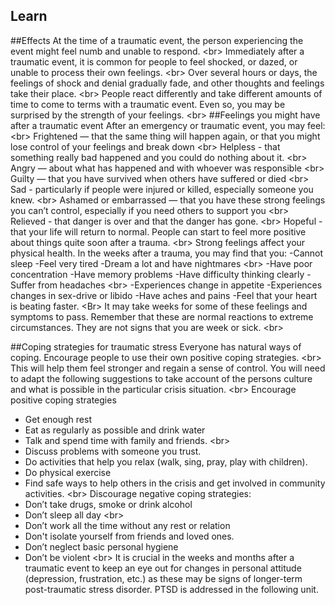 
## Learn

##Effects
At the time of a traumatic event, the person experiencing the event might feel numb and unable to respond.
&lt;br&gt;
Immediately after a traumatic event, it is common for people to feel shocked, or dazed, or unable to process their own feelings.
&lt;br&gt;
Over several hours or days, the feelings of shock and denial gradually fade, and other thoughts and feelings take their place.
&lt;br&gt;
People react differently and take different amounts of time to come to terms with a traumatic event. Even so, you may be surprised by the strength of your feelings.
&lt;br&gt;
##Feelings you might have after a traumatic event
After an emergency or traumatic event, you may feel:
&lt;br&gt;
Frightened — that the same thing will happen again, or that you might lose control of your feelings and break down
&lt;br&gt;
Helpless - that something really bad happened and you could do nothing about it. 
&lt;br&gt;
Angry — about what has happened and with whoever was responsible
&lt;br&gt;
Guilty — that you have survived when others have suffered or died
&lt;br&gt;
Sad - particularly if people were injured or killed, especially someone you knew.
&lt;br&gt;
Ashamed or embarrassed — that you have these strong feelings you can’t control, especially if you need others to support you
&lt;br&gt;
Relieved - that danger is over and that the danger has gone.
&lt;br&gt;
Hopeful - that your life will return to normal. People can start to feel more positive about things quite soon after a trauma.
&lt;br&gt;
Strong feelings affect your physical health. In the weeks after a trauma, you may find that you:
-Cannot sleep
-Feel very tired
-Dream a lot and have nightmares
&lt;br&gt;
-Have poor concentration
-Have memory problems
-Have difficulty thinking clearly
-Suffer from headaches
&lt;br&gt;
-Experiences change in appetite
-Experiences changes in sex-drive or libido
-Have aches and pains
-Feel that your heart is beating faster.
&lt;Br&gt;
It may take weeks for some of these feelings and symptoms to pass. Remember that these are normal reactions to extreme circumstances. They are not signs that you are week or sick.
&lt;br&gt;

##Coping strategies for traumatic stress
Everyone has natural ways of coping. Encourage people to use their own positive coping strategies.
&lt;br&gt;
This will help them feel stronger and regain a sense of control. You will need to adapt the following suggestions to take account of the persons culture and what is possible in the particular crisis situation.
&lt;br&gt;
Encourage positive coping strategies
- Get enough rest
- Eat as regularly as possible and drink water
- Talk and spend time with family and friends.
&lt;br&gt;
- Discuss problems with someone you trust. 
- Do activities that help you relax (walk, sing, pray, play with children).
- Do physical exercise
- Find safe ways to help others in the crisis and get involved in community activities.
&lt;br&gt;
Discourage negative coping strategies:
- Don’t take drugs, smoke or drink alcohol
- Don’t sleep all day
&lt;br&gt;
- Don’t work all the time without any rest or relation
- Don&#39;t isolate yourself from friends and loved ones.
- Don’t neglect basic personal hygiene
- Don’t be violent
&lt;br&gt;
It is crucial in the weeks and months after a traumatic event to keep an eye out for changes in personal attitude (depression, frustration, etc.) as these may be signs of longer-term post-traumatic stress disorder. PTSD is addressed in the following unit.
